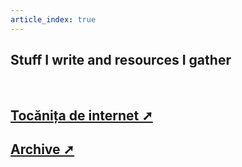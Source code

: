 ```yaml
---
article_index: true
---
```


## Stuff I write and resources I gather

\
<ArticleIndex />

## [Tocănița de internet ➚](https://tocanita.substack.com/) 
## [Archive ➚](https://vlad.ro/archive/)
